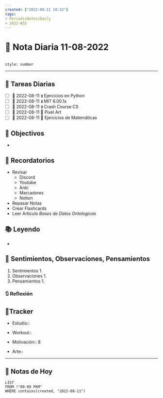 ```yaml
---
created: ["2022-08-11 10:32"]
tags:
- PeriodicNotes/Daily
- 2022-W32
---
```


# 📅 Nota Diaria 11-08-2022
```toc

style: number

```

---
## 🔷 Tareas Diarias
- [ ] 📅 2022-08-11 ⏫ Ejercicios en Python
- [ ] 📅 2022-08-11 ⏫ MIT 6.00.1x
- [ ] 📅 2022-08-11 ⏫ Crash Course CS
- [ ] 📅 2022-08-11 🔼 Pixel Art
- [ ] 📅 2022-08-11 🔽 Ejercicios de Matemáticas

## 🎯 Objectivos
- 
## 📕 Recordatorios
- Revisar
	- Discord
	- Youtube
	- Anki
	- Marcadores
	- Notion
- Repasar Notas
- Crear Flashcards
- Leer Articulo *Bases de Datos Ontologicas*

## 📚 Leyendo
- 
## 💬 Sentimientos, Observaciones, Pensamientos 
1. Sentimientos
	1. 
2. Observaciones
	1. 
3. Pensamientos
	1. 
### 🔃 Reflexión

## 🔷Tracker

- Estudio::

- Workout::

- Motivación:: 8

- Arte::
---

## 📅 Notas de Hoy
```dataview
LIST 
FROM !"00-09 PKM" 
WHERE contains(created, "2022-08-11")
```